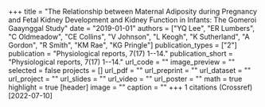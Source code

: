 +++
title = "The Relationship between Maternal Adiposity during Pregnancy and Fetal Kidney Development and Kidney Function in Infants: The Gomeroi Gaaynggal Study"
date = "2019-01-01"
authors = ["YQ Lee", "ER Lumbers", "C Oldmeadow", "CE Collins", "V Johnson", "L Keogh", "K Sutherland", "A Gordon", "R Smith", "KM Rae", "KG Pringle"]
publication_types = ["2"]
publication = "Physiological reports, 7(17) 1--14."
publication_short = "Physiological reports, 7(17) 1--14."
url_code = ""
image_preview = ""
selected = false
projects = []
url_pdf = ""
url_preprint = ""
url_dataset = ""
url_project = ""
url_slides = ""
url_video = ""
url_poster = ""
math = true
highlight = true
[header]
image = ""
caption = ""
+++
1 citations (Crossref) [2022-07-10]
